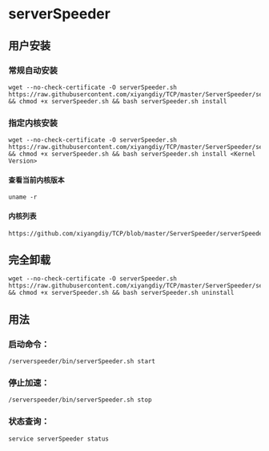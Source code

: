 # serverSpeeder


## 用户安装
### 常规自动安装
```
wget --no-check-certificate -O serverSpeeder.sh https://raw.githubusercontent.com/xiyangdiy/TCP/master/ServerSpeeder/serverSpeeder.sh && chmod +x serverSpeeder.sh && bash serverSpeeder.sh install
```

### 指定内核安装
```
wget --no-check-certificate -O serverSpeeder.sh https://raw.githubusercontent.com/xiyangdiy/TCP/master/ServerSpeeder/serverSpeeder.sh && chmod +x serverSpeeder.sh && bash serverSpeeder.sh install <Kernel Version>
```
#### 查看当前内核版本
```
uname -r
```
#### 内核列表
```
https://github.com/xiyangdiy/TCP/blob/master/ServerSpeeder/serverSpeeder.txt
```

## 完全卸载
```
wget --no-check-certificate -O serverSpeeder.sh https://raw.githubusercontent.com/xiyangdiy/TCP/master/ServerSpeeder/serverSpeeder.sh && chmod +x serverSpeeder.sh && bash serverSpeeder.sh uninstall
```

## 用法
### 启动命令：
```
/serverspeeder/bin/serverSpeeder.sh start
```
### 停止加速：
```
/serverspeeder/bin/serverSpeeder.sh stop
```
### 状态查询：
```
service serverSpeeder status
```
    

  
